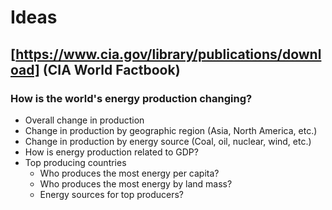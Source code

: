 # Ideas

## [https://www.cia.gov/library/publications/download] (CIA World Factbook)

### How is the world's energy production changing?
   * Overall change in production
   * Change in production by geographic region (Asia, North America, etc.)
   * Change in production by energy source (Coal, oil, nuclear, wind, etc.)
   * How is energy production related to GDP?
   * Top producing countries
      + Who produces the most energy per capita?
      + Who produces the most energy by land mass?
      + Energy sources for top producers?

